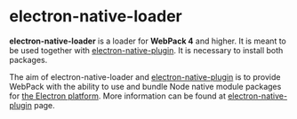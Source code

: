 # electron-native-loader
**electron-native-loader** is a loader for **WebPack 4** and higher. It is meant to be used together with [electron-native-plugin](https://github.com/evonox/electron-native-plugin). It is necessary to install both packages.

The aim of electron-native-loader and [electron-native-plugin](https://github.com/evonox/electron-native-plugin) is to provide WebPack with the ability to use and bundle Node native module packages for [the Electron platform](https://electronjs.org/). More information can be found at [electron-native-plugin](https://github.com/evonox/electron-native-plugin) page.
